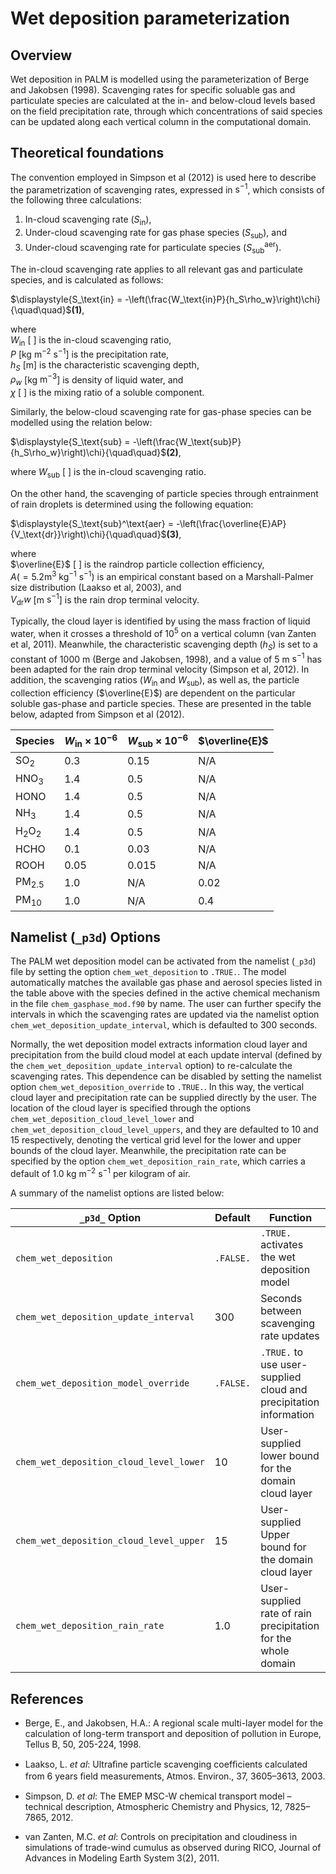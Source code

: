 # Wet deposition parameterization

## Overview

Wet deposition in PALM is modelled using the parameterization of Berge and Jakobsen (1998). Scavenging rates for specific soluable gas and particulate species are calculated at the in- and below-cloud levels based on the field precipitation rate, through which concentrations of said species can be updated along each vertical column in the computational domain.

## Theoretical foundations

The convention employed in Simpson et al (2012) is used here to describe the parametrization of scavenging rates, expressed in $\text{s}^{-1}$, which consists of the following three calculations:

1. In-cloud scavenging rate ($S_\text{in}$),
2. Under-cloud scavenging rate for gas phase species ($S_\text{sub}$), and
3. Under-cloud scavenging rate for particulate species ($S_\text{sub}^\text{aer}$).

The in-cloud scavenging rate applies to all relevant gas and particulate species, and is calculated as follows:

$\displaystyle{S_\text{in} = -\left(\frac{W_\text{in}P}{h_S\rho_w}\right)\chi}{\quad\quad}$**(1)**,

where<br>
$W_\text{in}$ [ ] is the in-cloud scavenging ratio,<br>
$P$ [$\text{kg}$ $\text{m}^{-2}$ $\text{s}^{-1}$] is the precipitation rate, <br>
$h_S$  [$\text{m}$] is the characteristic scavenging depth,<br>
$\rho_w$ [$\text{kg}$ $\text{m}^{-3}$] is density of liquid water, and<br>
$\chi$ [ ] is the mixing ratio of a soluble component.

Similarly, the below-cloud scavenging rate for gas-phase species can be modelled using the relation below:

$\displaystyle{S_\text{sub} = -\left(\frac{W_\text{sub}P}{h_S\rho_w}\right)\chi}{\quad\quad}$**(2)**,

where $W_\text{sub}$ [ ] is the in-cloud scavenging ratio.

On the other hand, the scavenging of particle species through entrainment of rain droplets is determined using the following equation:

$\displaystyle{S_\text{sub}^\text{aer} = -\left(\frac{\overline{E}AP}{V_\text{dr}}\right)\chi}{\quad\quad}$**(3)**,
 
where<br>
$\overline{E}$ [ ] is the raindrop particle collection efficiency,<br>
$A (= 5.2 \text{m}^3$ $\text{kg}^{-1}$ $\text{s}^{-1})$ is an empirical constant based on a Marshall-Palmer size distribution (Laakso et al, 2003), and<br>
$V_\text{dr}w$ [$\text{m}$ $\text{s}^{-1}$] is the rain drop terminal velocity.

Typically, the cloud layer is identified by using the mass fraction of liquid water, when it crosses a threshold of 10$^\text{5}$ on a vertical column (van Zanten et al, 2011). Meanwhile, the characteristic scavenging depth ($h_S$) is set to a constant of 1000 m (Berge and Jakobsen, 1998), and a value of 5 $\text{m}$ $\text{s}^{-1}$ has been adapted for the rain drop terminal velocity (Simpson et al, 2012).  In addition, the scavenging ratios ($W_\text{in}$ and $W_\text{sub}$), as well as, the particle collection efficiency ($\overline{E}$) are dependent on the particular soluble gas-phase and particle species.  These are presented in the table below, adapted from Simpson et al (2012). 

| Species                | $W_\text{in} \times 10^{-6}$ | $W_\text{sub} \times 10^{-6}$ | $\overline{E}$ |
|------------------------|------------------------------|-------------------------------|----------------|
| $\text{SO}_2$          | 0.3                          | 0.15                          |  N/A           |
| $\text{HNO}_3$         | 1.4                          | 0.5                           |  N/A           |
| $\text{HONO}$          | 1.4                          | 0.5                           |  N/A           |
| $\text{NH}_3$          | 1.4                          | 0.5                           |  N/A           |
| $\text{H}_2\text{O}_2$ | 1.4                          | 0.5                           |  N/A           |
| $\text{HCHO}$          | 0.1                          | 0.03                          |  N/A           |
| $\text{ROOH}$          | 0.05                         | 0.015                         |  N/A           |
| $\text{PM}_{2.5}$      | 1.0                          | N/A                           |  0.02          |
| $\text{PM}_{10}$       | 1.0                          | N/A                           |  0.4           |

 
## Namelist (<code>_p3d</code>) Options
 
The PALM wet deposition model can be activated from the namelist (`_p3d`) file by setting the option `chem_wet_deposition` to `.TRUE.`. The model automatically matches the available gas phase and aerosol species listed in the table above with the species defined in the active chemical mechanism in the file `chem_gasphase_mod.f90` by name.  The user can further specify the intervals in which the scavenging rates are updated via the namelist option `chem_wet_deposition_update_interval`, which is defaulted to 300 seconds.

Normally, the wet deposition model extracts information cloud layer and precipitation from the build cloud model at each update interval (defined by the `chem_wet_deposition_update_interval` option) to re-calculate the scavenging rates.  This dependence can be disabled by setting the
namelist option `chem_wet_deposition_override` to `.TRUE.`.  In this way, the vertical cloud layer and precipitation rate can be supplied directly by the user.  The location of the cloud layer is specified through the options `chem_wet_deposition_cloud_level_lower` and `chem_wet_deposition_cloud_level_uppers`, and they are defaulted to 10 and 15 respectively, denoting the vertical grid level for the lower and upper bounds of the cloud layer. Meanwhile, the precipitation rate can be specified by the option `chem_wet_deposition_rain_rate`, which carries a default of 1.0 $\text{kg}$ $\text{m}^{-2}$ $\text{s}^{-1}$ per kilogram of air.

A summary of the namelist options are listed below:

| `_p3d_` Option | Default | Function |
|----------------------------|---------|----------|
| `chem_wet_deposition` | `.FALSE.` | `.TRUE.` activates the wet deposition model |
| `chem_wet_deposition_update_interval` | 300 | Seconds between scavenging rate updates |
| `chem_wet_deposition_model_override`  | `.FALSE.` | `.TRUE.` to use user-supplied cloud and precipitation information |
| `chem_wet_deposition_cloud_level_lower` | 10 | User-supplied lower bound for the domain cloud layer |
| `chem_wet_deposition_cloud_level_upper` | 15 | User-supplied Upper bound for the domain cloud layer |
| `chem_wet_deposition_rain_rate` | 1.0 | User-supplied rate of rain precipitation for the whole domain  |

## References

- Berge, E., and Jakobsen, H.A.: A regional scale multi-layer model for the calculation of long-term transport and deposition of pollution in Europe, Tellus B, 50, 205-224, 1998.

- Laakso, L. *et al*: Ultraﬁne particle scavenging coefﬁcients calculated from 6 years ﬁeld measurements, Atmos.
Environ., 37, 3605–3613, 2003.

- Simpson, D. *et al*: The EMEP MSC-W chemical transport model – technical description, Atmospheric Chemistry and Physics, 12, 7825–7865, 2012.

- van Zanten, M.C. *et al*: Controls on precipitation and cloudiness in simulations of trade-wind cumulus as observed during RICO, Journal of Advances in Modeling Earth System 3(2), 2011.
